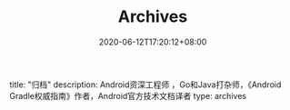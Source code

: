 ﻿---
title: "Archives"
date: 2020-06-12T17:20:12+08:00
draft: true
---
title: "归档"
description: Android资深工程师 ，Go和Java打杂师，《Android Gradle权威指南》作者，Android官方技术文档译者
type: archives
